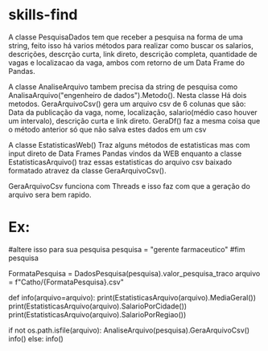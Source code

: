 # skills-find
 
 A classe PesquisaDados tem que receber a pesquisa na forma de uma string, feito isso há varios métodos para realizar como buscar os salarios, descrições, descrção curta, link direto, descrição completa, quantidade de vagas e localizacao da vaga, ambos com retorno de um Data Frame do Pandas.

 A classe AnaliseArquivo tambem precisa da string de pesquisa como AnalisaArquivo("engenheiro de dados").Metodo(). Nesta classe Há dois metodos. GeraArquivoCsv() gera um arquivo csv de 6 colunas que são: Data da publicação da vaga, nome, localização, salario(médio caso houver um intervalo), descrição curta e link direto. GeraDf() faz a mesma coisa que o método anterior só que não salva estes dados em um csv

 A classe EstatisticasWeb() Traz alguns métodos de estatisticas mas com input direto de Data Frames Pandas vindos da WEB enquanto a classe EstatisticasArquivo() traz essas estatisticas do arquivo csv baixado formatado atravez da classe GeraArquivoCsv().
 
 GeraArquivoCsv funciona com Threads e isso faz com que a geração do arquivo sera bem rapido.

# Ex:

#altere isso para sua pesquisa
pesquisa = "gerente farmaceutico"
#fim pesquisa

FormataPesquisa = DadosPesquisa(pesquisa).valor_pesquisa_traco
arquivo = f"Catho/{FormataPesquisa}.csv"

def info(arquivo=arquivo):
    print(EstatisticasArquivo(arquivo).MediaGeral())
    print(EstatisticasArquivo(arquivo).SalarioPorCidade())
    print(EstatisticasArquivo(arquivo).SalarioPorRegiao())

if not os.path.isfile(arquivo):
    AnaliseArquivo(pesquisa).GeraArquivoCsv()
    info()
else:
    info()
